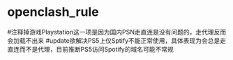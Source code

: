 # openclash_rule
#注释掉游戏Playstation这一项是因为国内PSN走直连是没有问题的，走代理反而会加载不出来
#update欲解决PS5上仅Sptify不能正常使用，具体表现为会总是走直连而不是代理，目前推断PS5访问Spotify的域名可能不常规
